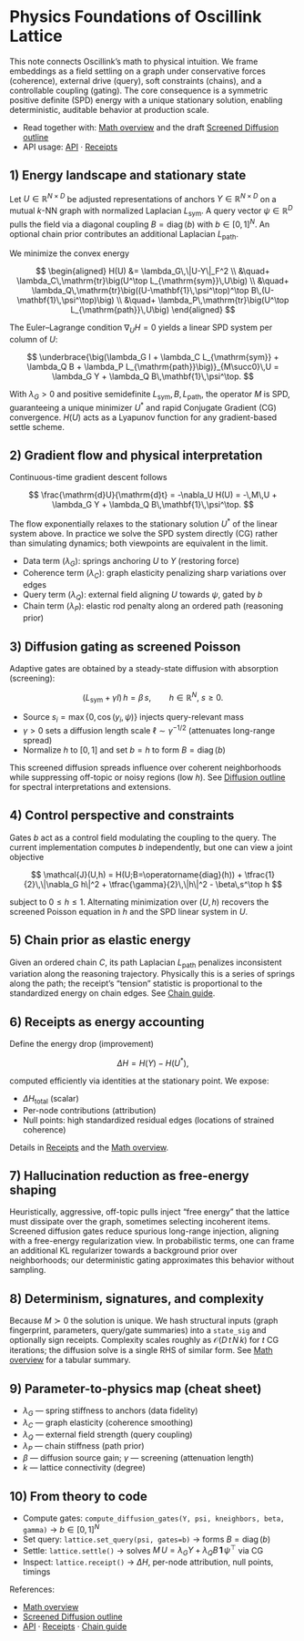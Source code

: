 # Physics Foundations of Oscillink Lattice

This note connects Oscillink’s math to physical intuition. We frame embeddings as a field settling on a graph under conservative forces (coherence), external drive (query), soft constraints (chains), and a controllable coupling (gating). The core consequence is a symmetric positive definite (SPD) energy with a unique stationary solution, enabling deterministic, auditable behavior at production scale.

- Read together with: [Math overview](./MATH_OVERVIEW.md) and the draft [Screened Diffusion outline](./DIFFUSION_WHITEPAPER_OUTLINE.md)
- API usage: [API](../reference/API.md) · [Receipts](../reference/RECEIPTS.md)

## 1) Energy landscape and stationary state

Let $U\in\mathbb{R}^{N\times D}$ be adjusted representations of anchors $Y\in\mathbb{R}^{N\times D}$ on a mutual $k$-NN graph with normalized Laplacian $L_{\mathrm{sym}}$. A query vector $\psi\in\mathbb{R}^D$ pulls the field via a diagonal coupling $B=\operatorname{diag}(b)$ with $b\in[0,1]^N$. An optional chain prior contributes an additional Laplacian $L_{\mathrm{path}}$.

We minimize the convex energy

$$
\begin{aligned}
H(U)
&= \lambda_G\,\|U-Y\|_F^2
 \\ &\quad+ \lambda_C\,\mathrm{tr}\big(U^\top L_{\mathrm{sym}}\,U\big)
 \\ &\quad+ \lambda_Q\,\mathrm{tr}\big((U-\mathbf{1}\,\psi^\top)^\top B\,(U-\mathbf{1}\,\psi^\top)\big)
 \\ &\quad+ \lambda_P\,\mathrm{tr}\big(U^\top L_{\mathrm{path}}\,U\big)
\end{aligned}
$$

The Euler–Lagrange condition $\nabla_U H=0$ yields a linear SPD system per column of $U$:

$$
\underbrace{\big(\lambda_G I + \lambda_C L_{\mathrm{sym}} + \lambda_Q B + \lambda_P L_{\mathrm{path}}\big)}_{M\succ0}\,U
= \lambda_G Y + \lambda_Q B\,\mathbf{1}\,\psi^\top.
$$

With $\lambda_G>0$ and positive semidefinite $L_{\mathrm{sym}},B,L_{\mathrm{path}}$, the operator $M$ is SPD, guaranteeing a unique minimizer $U^*$ and rapid Conjugate Gradient (CG) convergence. $H(U)$ acts as a Lyapunov function for any gradient-based settle scheme.

## 2) Gradient flow and physical interpretation

Continuous-time gradient descent follows

$$
\frac{\mathrm{d}U}{\mathrm{d}t} = -\nabla_U H(U) = -\,M\,U + \lambda_G Y + \lambda_Q B\,\mathbf{1}\,\psi^\top.
$$

The flow exponentially relaxes to the stationary solution $U^*$ of the linear system above. In practice we solve the SPD system directly (CG) rather than simulating dynamics; both viewpoints are equivalent in the limit.

- Data term ($\lambda_G$): springs anchoring $U$ to $Y$ (restoring force)
- Coherence term ($\lambda_C$): graph elasticity penalizing sharp variations over edges
- Query term ($\lambda_Q$): external field aligning $U$ towards $\psi$, gated by $b$
- Chain term ($\lambda_P$): elastic rod penalty along an ordered path (reasoning prior)

## 3) Diffusion gating as screened Poisson

Adaptive gates are obtained by a steady-state diffusion with absorption (screening):

$$
\big(L_{\mathrm{sym}} + \gamma I\big)\,h = \beta\,s,\qquad h\in\mathbb{R}^N,\ s\ge 0.
$$

- Source $s_i=\max\{0,\,\cos(y_i,\psi)\}$ injects query-relevant mass
- $\gamma>0$ sets a diffusion length scale $\ell\sim\gamma^{-1/2}$ (attenuates long-range spread)
- Normalize $h$ to $[0,1]$ and set $b=h$ to form $B=\operatorname{diag}(b)$

This screened diffusion spreads influence over coherent neighborhoods while suppressing off-topic or noisy regions (low $h$). See [Diffusion outline](./DIFFUSION_WHITEPAPER_OUTLINE.md) for spectral interpretations and extensions.

## 4) Control perspective and constraints

Gates $b$ act as a control field modulating the coupling to the query. The current implementation computes $b$ independently, but one can view a joint objective

$$
\mathcal{J}(U,h) = H(U;B=\operatorname{diag}(h)) + \tfrac{1}{2}\,\|\nabla_G h\|^2 + \tfrac{\gamma}{2}\,\|h\|^2 - \beta\,s^\top h
$$

subject to $0\le h\le 1$. Alternating minimization over $(U,h)$ recovers the screened Poisson equation in $h$ and the SPD linear system in $U$.

## 5) Chain prior as elastic energy

Given an ordered chain $C$, its path Laplacian $L_{\mathrm{path}}$ penalizes inconsistent variation along the reasoning trajectory. Physically this is a series of springs along the path; the receipt’s “tension” statistic is proportional to the standardized energy on chain edges. See [Chain guide](../guides/CHAIN_GUIDE.md).

## 6) Receipts as energy accounting

Define the energy drop (improvement)

$$
\Delta H = H(Y) - H(U^*),
$$

computed efficiently via identities at the stationary point. We expose:
- $\Delta H_{\text{total}}$ (scalar)
- Per-node contributions (attribution)
- Null points: high standardized residual edges (locations of strained coherence)

Details in [Receipts](../reference/RECEIPTS.md) and the [Math overview](./MATH_OVERVIEW.md).

## 7) Hallucination reduction as free-energy shaping

Heuristically, aggressive, off-topic pulls inject “free energy” that the lattice must dissipate over the graph, sometimes selecting incoherent items. Screened diffusion gates reduce spurious long-range injection, aligning with a free-energy regularization view. In probabilistic terms, one can frame an additional KL regularizer towards a background prior over neighborhoods; our deterministic gating approximates this behavior without sampling.

## 8) Determinism, signatures, and complexity

Because $M\succ0$ the solution is unique. We hash structural inputs (graph fingerprint, parameters, query/gate summaries) into a `state_sig` and optionally sign receipts. Complexity scales roughly as $\mathcal{O}(D\,t\,N\,k)$ for $t$ CG iterations; the diffusion solve is a single RHS of similar form. See [Math overview](./MATH_OVERVIEW.md) for a tabular summary.

## 9) Parameter-to-physics map (cheat sheet)

- $\lambda_G$ — spring stiffness to anchors (data fidelity)
- $\lambda_C$ — graph elasticity (coherence smoothing)
- $\lambda_Q$ — external field strength (query coupling)
- $\lambda_P$ — chain stiffness (path prior)
- $\beta$ — diffusion source gain; $\gamma$ — screening (attenuation length)
- $k$ — lattice connectivity (degree)

## 10) From theory to code

- Compute gates: `compute_diffusion_gates(Y, psi, kneighbors, beta, gamma)` → $b\in[0,1]^N$
- Set query: `lattice.set_query(psi, gates=b)` → forms $B=\operatorname{diag}(b)$
- Settle: `lattice.settle()` → solves $M\,U=\lambda_GY+\lambda_QB\,\mathbf{1}\,\psi^\top$ via CG
- Inspect: `lattice.receipt()` → $\Delta H$, per-node attribution, null points, timings

References:
- [Math overview](./MATH_OVERVIEW.md)
- [Screened Diffusion outline](./DIFFUSION_WHITEPAPER_OUTLINE.md)
- [API](../reference/API.md) · [Receipts](../reference/RECEIPTS.md) · [Chain guide](../guides/CHAIN_GUIDE.md)
